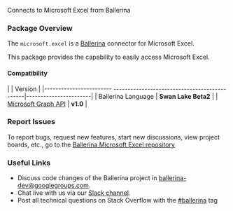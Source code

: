 Connects to Microsoft Excel from Ballerina

### Package Overview
The `microsoft.excel` is a [Ballerina](https://ballerina.io/) connector for Microsoft Excel.

This package provides the capability to easily access Microsoft Excel.

#### Compatibility
|                                                                        | Version               |
|------------------------  ----------------------------------------------|-----------------------|
| Ballerina Language                                                     | **Swan Lake Beta2**   |
| [Microsoft Graph API](https://docs.microsoft.com/en-us/graph/overview) | **v1.0**              |

### Report Issues

To report bugs, request new features, start new discussions, view project boards, etc., go to the [Ballerina Microsoft Excel repository](https://github.com/ballerina-platform/module-ballerinax-microsoft.excel)

### Useful Links
- Discuss code changes of the Ballerina project in [ballerina-dev@googlegroups.com](mailto:ballerina-dev@googlegroups.com).
- Chat live with us via our [Slack channel](https://ballerina.io/community/slack/).
- Post all technical questions on Stack Overflow with the [#ballerina](https://stackoverflow.com/questions/tagged/ballerina) tag
